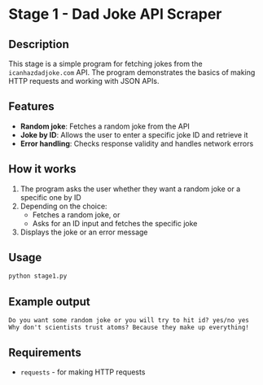 # Stage 1 - Dad Joke API Scraper

## Description
This stage is a simple program for fetching jokes from the `icanhazdadjoke.com` API. The program demonstrates the basics of making HTTP requests and working with JSON APIs.

## Features
- **Random joke**: Fetches a random joke from the API
- **Joke by ID**: Allows the user to enter a specific joke ID and retrieve it
- **Error handling**: Checks response validity and handles network errors

## How it works
1. The program asks the user whether they want a random joke or a specific one by ID
2. Depending on the choice:
   - Fetches a random joke, or
   - Asks for an ID input and fetches the specific joke
3. Displays the joke or an error message

## Usage
```bash
python stage1.py
```

## Example output
```
Do you want some random joke or you will try to hit id? yes/no yes
Why don't scientists trust atoms? Because they make up everything!
```

## Requirements
- `requests` - for making HTTP requests